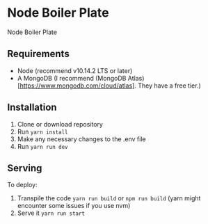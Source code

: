 # Node Boiler Plate

Node Boiler Plate

## Requirements

* Node (recommend v10.14.2 LTS or later)
* A MongoDB (I recommend (MongoDB Atlas)[https://www.mongodb.com/cloud/atlas]. They have a free tier.)

## Installation

1. Clone or download repository
3. Run `yarn install`
4. Make any necessary changes to the .env file
5. Run `yarn run dev`

## Serving

To deploy:

1. Transpile the code `yarn run build` or `npm run build` (yarn might encounter some issues if you use nvm)
2. Serve it `yarn run start`